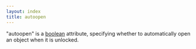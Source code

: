 ```yaml
---
layout: index
title: autoopen
---
```


"autoopen" is a [boolean](../types/boolean.html) attribute, specifying whether to automatically open an object when it is unlocked.
